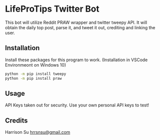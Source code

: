 # LifeProTips Twitter Bot

This bot will utilize Reddit PRAW wrapper and twitter tweepy API. It will obtain the daily top post, parse it, and tweet it out, crediting and linking the user.

## Installation 
Install these packages for this program to work. (Installation in VSCode Environmeont on Windows 10)
```bash
python -m pip install tweepy
python -m pip install praw
```
## Usage
API Keys taken out for security. Use your own personal API keys to test!

## Credits
Harrison Su
hrrsnsu@gmail.com
